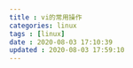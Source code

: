 ```yaml
---
title : vi的常用操作
categories: linux
tags : [linux]
date : 2020-08-03 17:10:39
updated : 2020-08-03 17:59:10
---
```

